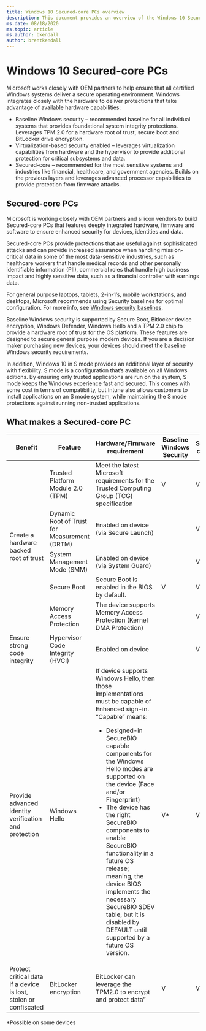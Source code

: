 ```yaml
---
title: Windows 10 Secured-core PCs overview
description: This document provides an overview of the Windows 10 Secured-core PCs and Baseline Windows security for device purchase decision makers. 
ms.date: 08/18/2020
ms.topic: article
ms.author: bkendall
author: brentkendall
---
```


# Windows 10 Secured-core PCs

Microsoft works closely with OEM partners to help ensure that all certified Windows systems deliver a secure operating environment.  Windows integrates closely with the hardware to deliver protections that take advantage of available hardware capabilities:

- Baseline Windows security – recommended baseline for all individual systems that provides foundational system integrity protections. Leverages TPM 2.0 for a hardware root of trust, secure boot and BitLocker drive encryption.
- Virtualization-based security enabled – leverages virtualization capabilities from hardware and the hypervisor to provide additional protection for critical subsystems and data.
- Secured-core – recommended for the most sensitive systems and industries like financial, healthcare, and government agencies. Builds on the previous layers and leverages advanced processor capabilities to provide protection from firmware attacks.

## Secured-core PCs

Microsoft is working closely with OEM partners and silicon vendors to build Secured-core PCs that features deeply integrated hardware, firmware and software to ensure enhanced security for devices, identities and data.

Secured-core PCs provide protections that are useful against sophisticated attacks and can provide increased assurance when handling mission-critical data in some of the most data-sensitive industries, such as healthcare workers that handle medical records and other personally identifiable information (PII), commercial roles that handle high business impact and highly sensitive data, such as a financial controller with earnings data.

For general purpose laptops, tablets, 2-in-1’s, mobile workstations, and desktops, Microsoft recommends using Security baselines for optimal configuration. For more info, see [Windows security baselines](https://docs.microsoft.com/windows/security/threat-protection/windows-security-baselines).

Baseline Windows security is supported by Secure Boot, Bitlocker device encryption, Windows Defender, Windows Hello and a TPM 2.0 chip to provide a hardware root of trust for the OS platform. These features are designed to secure general purpose modern devices. If you are a decision maker purchasing new devices, your devices should meet the baseline Windows security requirements.

In addition, Windows 10 in S mode provides an additional layer of security with flexibility. S mode is a configuration that’s available on all Windows editions. By ensuring only trusted applications are run on the system, S mode keeps the Windows experience fast and secured. This comes with some cost in terms of compatibility, but Intune also allows customers to install applications on an S mode system, while maintaining the S mode protections against running non-trusted applications.

## What makes a Secured-core PC

<table>
<thead>
  <tr>
    <th>Benefit </th>
    <th>Feature</th>
    <th>Hardware/Firmware requirement</th>
    <th>Baseline Windows Security</th>
    <th>Secured-core PCs</th>
  </tr>
</thead>
<tbody>
  <tr>
    <td rowspan=5>Create a hardware backed root of trust</td>
    <td>Trusted Platform Module 2.0 (TPM)</td>
    <td>Meet the latest Microsoft requirements for the Trusted Computing Group (TCG) specification</td>
    <td>V</td>
    <td>V</td>
  </tr>
  <tr>
    <td>Dynamic Root of Trust for Measurement (DRTM)</td>
    <td>Enabled on device (via Secure Launch)</td>
    <td></td>
    <td>V</td>
  </tr>
  <tr>
    <td>System Management Mode (SMM)</td>
    <td>Enabled on device (via System Guard)</td>
    <td></td>
    <td>V</td>
  </tr>
  <tr>
    <td>Secure Boot</td>
    <td>Secure Boot is enabled in the BIOS by default.</td>
    <td>V</td>
    <td>V</td>
  </tr>
  <tr>
    <td>Memory Access Protection</td>
    <td>The device supports Memory Access Protection (Kernel DMA Protection)</td>
    <td></td>
    <td>V</td>
  </tr>
  <tr>
    <td>Ensure strong code integrity</td>
    <td>Hypervisor Code Integrity (HVCI)</td>
    <td>Enabled on device</td>
    <td></td>
    <td>V</td>
  </tr>
  <tr>
    <td>Provide advanced identity verification and protection</td>
    <td>Windows Hello</td>
    <td>If device supports Windows Hello, then those implementations must be capable of Enhanced sign-in.  “Capable” means:
        <ul>
            <li>Designed-in SecureBIO capable components for the Windows Hello modes are supported on the device (Face and/or Fingerprint)</li>
            <li>The device has the right SecureBIO components to enable SecureBIO functionality in a future OS release; meaning, the device BIOS implements the necessary SecureBIO SDEV table, but it is disabled by DEFAULT until supported by a future OS version.</li>
        </ul>
    </td>
    <td>V*</td>
    <td>V</td>
  </tr>
  <tr>
    <td>Protect critical data if a device is lost, stolen or confiscated</td>
    <td>BitLocker encryption</td>
    <td> BitLocker can leverage the TPM2.0 to encrypt and protect data”</td>
    <td>V</td>
    <td>V</td>
  </tr></tbody>
</table>

*Possible on some devices
